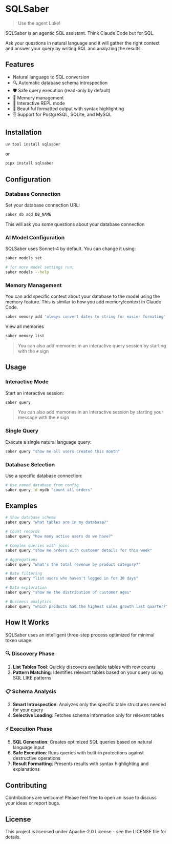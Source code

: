 # SQLSaber

> Use the agent Luke!

SQLSaber is an agentic SQL assistant. Think Claude Code but for SQL.

Ask your questions in natural language and it will gather the right context and answer your query by writing SQL and analyzing the results.

## Features

- Natural language to SQL conversion
- 🔍 Automatic database schema introspection
- 🛡️ Safe query execution (read-only by default)
- 🧠 Memory management
- 💬 Interactive REPL mode
- 🎨 Beautiful formatted output with syntax highlighting
- 🗄️ Support for PostgreSQL, SQLite, and MySQL

## Installation

```bash
uv tool install sqlsaber
```

or

```bash
pipx install sqlsaber
```

## Configuration

### Database Connection

Set your database connection URL:

```bash
saber db add DB_NAME
```

This will ask you some questions about your database connection

### AI Model Configuration

SQLSaber uses Sonnet-4 by default. You can change it using:

```bash
saber models set

# for more model settings run:
saber models --help
```

### Memory Management

You can add specific context about your database to the model using the memory feature. This is similar to how you add memory/context in Claude Code.

```bash
saber memory add 'always convert dates to string for easier formating'
```

View all memories

```bash
saber memory list
```

> You can also add memories in an interactive query session by starting with the `#` sign

## Usage

### Interactive Mode

Start an interactive session:

```bash
saber query
```

> You can also add memories in an interactive session by starting your message with the `#` sign

### Single Query

Execute a single natural language query:

```bash
saber query "show me all users created this month"
```

### Database Selection

Use a specific database connection:

```bash
# Use named database from config
saber query -d mydb "count all orders"
```

## Examples

```bash
# Show database schema
saber query "what tables are in my database?"

# Count records
saber query "how many active users do we have?"

# Complex queries with joins
saber query "show me orders with customer details for this week"

# Aggregations
saber query "what's the total revenue by product category?"

# Date filtering
saber query "list users who haven't logged in for 30 days"

# Data exploration
saber query "show me the distribution of customer ages"

# Business analytics
saber query "which products had the highest sales growth last quarter?"
```

## How It Works

SQLSaber uses an intelligent three-step process optimized for minimal token usage:

### 🔍 Discovery Phase

1. **List Tables Tool**: Quickly discovers available tables with row counts
2. **Pattern Matching**: Identifies relevant tables based on your query using SQL LIKE patterns

### 📋 Schema Analysis

3. **Smart Introspection**: Analyzes only the specific table structures needed for your query
4. **Selective Loading**: Fetches schema information only for relevant tables

### ⚡ Execution Phase

5. **SQL Generation**: Creates optimized SQL queries based on natural language input
6. **Safe Execution**: Runs queries with built-in protections against destructive operations
7. **Result Formatting**: Presents results with syntax highlighting and explanations

## Contributing

Contributions are welcome! Please feel free to open an issue to discuss your ideas or report bugs.

## License

This project is licensed under Apache-2.0 License - see the LICENSE file for details.
